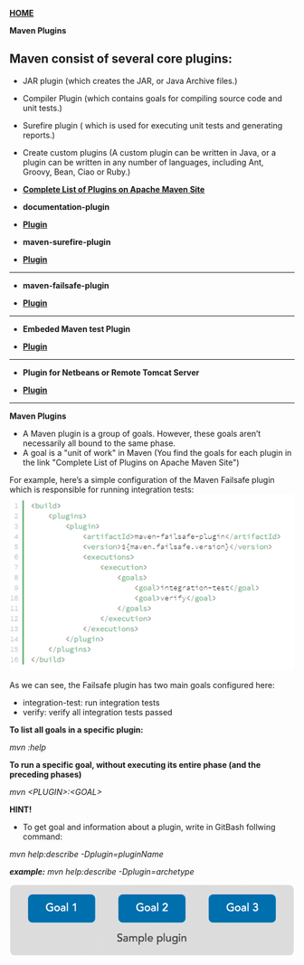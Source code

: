 [**HOME**](index.md)

**Maven Plugins**

## Maven consist of several core plugins:
* JAR plugin (which creates the JAR, or Java Archive files.)
* Compiler Plugin (which contains goals for compiling source code and unit tests.)
* Surefire plugin ( which is used for executing unit tests and generating reports.)
* Create custom plugins (A custom plugin can be written in Java, or a plugin can be written in any number of languages, including Ant, Groovy, Bean, Ciao or Ruby.)
* <a href="https://maven.apache.org/plugins/index.html" target="_blank">**Complete List of Plugins on Apache Maven Site**</a>


* **documentation-plugin**

* <a href="https://docs.google.com/document/d/1C7_n6UIj_yp6HwWsPGRsn08sP0-iuXQR8fbazT2DZ68/edit?usp=sharing" target="_blank">**Plugin**</a>

* **maven-surefire-plugin**

* <a href="https://docs.google.com/document/d/13o2L2d8pNr58tfD1meQYaGVHxD8ESdjsQUrud-hEQiI/edit?usp=sharing" target="_blank">**Plugin**</a>

___

* **maven-failsafe-plugin**

* <a href="https://docs.google.com/document/d/13o2L2d8pNr58tfD1meQYaGVHxD8ESdjsQUrud-hEQiI/edit?usp=sharing" target="_blank">**Plugin**</a>

___


* **Embeded Maven test Plugin**

* <a href="https://docs.google.com/document/d/12D4fs3q6UOfZK1G4ytP6xeKelMpN_pl5STLsOdUYfHg/edit?usp=sharing" target="_blank">**Plugin**</a>

___

* **Plugin for Netbeans or Remote Tomcat Server**

* <a href="https://docs.google.com/document/d/1T4P2xCNQD544kS2F_o5zuxr2s9UlJa2r3T4RjIjTxWE/edit?usp=sharing" target="_blank">**Plugin**</a>

____


**Maven Plugins**

* A Maven plugin is a group of goals. However, these goals aren’t necessarily all bound to the same phase.
* A goal is a "unit of work" in Maven (You find the goals for each plugin in the link "Complete List of Plugins on Apache Maven Site")

For example, here’s a simple configuration of the Maven Failsafe plugin which is responsible for running integration tests:
![alt text](plugins.jpg "Plugins Goals")

As we can see, the Failsafe plugin has two main goals configured here:

* integration-test: run integration tests
* verify: verify all integration tests passed

 **To list all goals in a specific plugin:**
 
 _mvn <PLUGIN>:help_
  
**To run a specific goal, without executing its entire phase (and the preceding phases)**

_mvn \<PLUGIN\>:\<GOAL\>_

**HINT!**

* To get goal and information about a plugin, write in GitBash follwing command:

_mvn help:describe -Dplugin=pluginName_

_**example:** mvn help:describe -Dplugin=archetype_


![alt text](goal.jpg "Plugins Goals")














